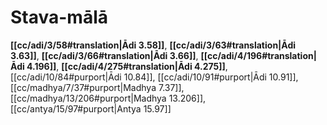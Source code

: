 # Stava-mālā

**[[cc/adi/3/58#translation|Ādi 3.58]]**, **[[cc/adi/3/63#translation|Ādi 3.63]]**, **[[cc/adi/3/66#translation|Ādi 3.66]]**, **[[cc/adi/4/196#translation|Ādi 4.196]]**, **[[cc/adi/4/275#translation|Ādi 4.275]]**, [[cc/adi/10/84#purport|Ādi 10.84]], [[cc/adi/10/91#purport|Ādi 10.91]], [[cc/madhya/7/37#purport|Madhya 7.37]], [[cc/madhya/13/206#purport|Madhya 13.206]], [[cc/antya/15/97#purport|Antya 15.97]]

